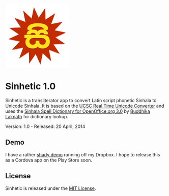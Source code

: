 ![Sinhetic](https://raw.githubusercontent.com/janithl/sinhetic/master/img/logo.png)

# Sinhetic 1.0

Sinhetic is a transliterator app to convert Latin script phonetic Sinhala to Unicode Sinhala. It
is based on the [UCSC Real Time Unicode Converter](http://www.ucsc.cmb.ac.lk/ltrl/services/feconverter/t1.html) 
and uses the [Sinhala Spell Dictionary for OpenOffice.org 3.0](https://github.com/laknath/Sinhala-Dictionary) by 
[Buddhika Laknath](https://github.com/laknath) for dictionary lookup.

Version: 1.0 - Released: 20 April, 2014

## Demo

I have a rather [shady demo](https://dl.dropboxusercontent.com/s/tvqzqstlvp67ngs/sinhetic.html) running off 
my Dropbox. I hope to release this as a Cordova app on the Play Store soon.

## License

Sinhetic is released under the [MIT License](http://opensource.org/licenses/MIT).
